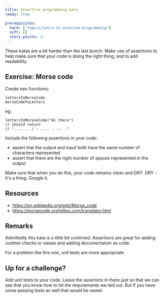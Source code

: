 ```yaml
---
title: Assertive programming kata
ready: True

prerequisites:
  hard: ["topics/intro-to-asserive-programming"]
  soft: []
  story_points: 3
---
```


These katas are a bit harder than the last bunch. Make use of assertions to help make sure that your code is doing the right thing, and to add readability.

## Exercise: Morse code

Create two functions:

```
lettersToMorseCode
morseCodeToLetters
```

eg:

```
lettersToMoreseCode("Hi there")
// should return
// ".... .. / - .... . .-. ."
```

Include the following assertions in your code:

- assert that the output and input both have the same number of characters represented
- assert that there are the right number of spaces represented in the output

Make sure that when you do this, your code remains clean and DRY. DRY - it's a thing. Google it.

## Resources

- https://en.wikipedia.org/wiki/Morse_code
- https://morsecode.scphillips.com/translator.html

## Remarks

Admittedly this kata is a little bit contrived. Assertions are great for adding runtime checks to values and adding documentation as code.

For a problem like this one, unit tests are more appropriate.

## Up for a challenge?

Add unit tests to your code. Leave the asserions in there just so that we can see that you know how to hit the requirements we laid out. But if you have some passing tests as well that would be sweet.
